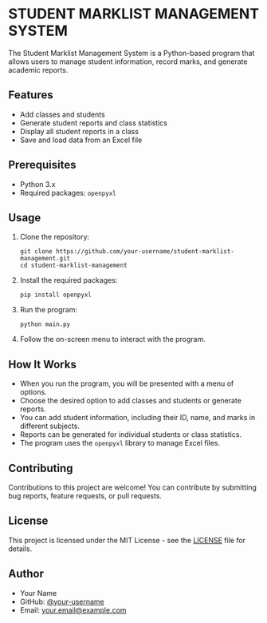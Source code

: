 # STUDENT MARKLIST MANAGEMENT SYSTEM

The Student Marklist Management System is a Python-based program that allows users to manage student information, record marks, and generate academic reports.

## Features

- Add classes and students
- Generate student reports and class statistics
- Display all student reports in a class
- Save and load data from an Excel file

## Prerequisites

- Python 3.x
- Required packages: `openpyxl`

## Usage

1. Clone the repository:

    ```
    git clone https://github.com/your-username/student-marklist-management.git
    cd student-marklist-management
    ```

2. Install the required packages:

    ```
    pip install openpyxl
    ```

3. Run the program:

    ```
    python main.py
    ```

4. Follow the on-screen menu to interact with the program.

## How It Works

- When you run the program, you will be presented with a menu of options.
- Choose the desired option to add classes and students or generate reports.
- You can add student information, including their ID, name, and marks in different subjects.
- Reports can be generated for individual students or class statistics.
- The program uses the `openpyxl` library to manage Excel files.

## Contributing

Contributions to this project are welcome! You can contribute by submitting bug reports, feature requests, or pull requests.

## License

This project is licensed under the MIT License - see the [LICENSE](LICENSE) file for details.

## Author

- Your Name
- GitHub: [@your-username](https://github.com/your-username)
- Email: your.email@example.com
